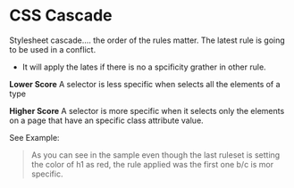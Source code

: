 # CSS Cascade

Stylesheet cascade.... the order of the rules matter.
The latest rule is going to be used in a conflict.

- It will apply the lates if there is no a spcificity grather in other rule.

**Lower Score**
A selector is less specific when selects all the elements of a type

**Higher Score**
A selector is more specific when it selects only the elements on a page that have an specific class attribute value. 

See Example: [](index.html)

> As you can see in the sample even though the last ruleset is setting the color of h1 as red, the rule applied was the first one b/c is mor specific. 